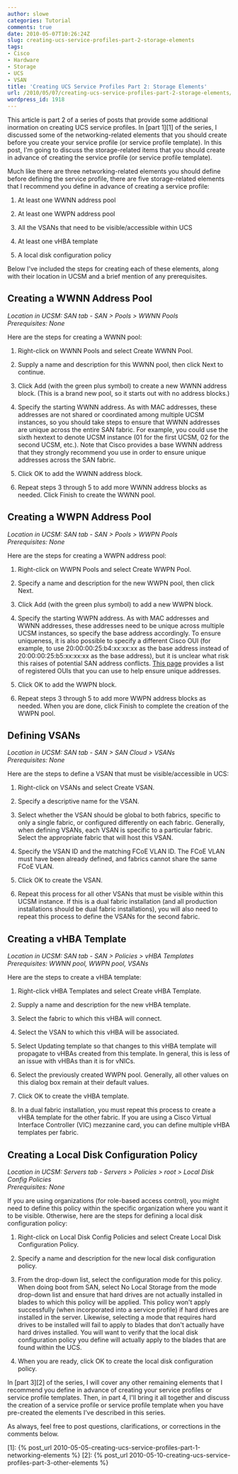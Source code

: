 ```yaml
---
author: slowe
categories: Tutorial
comments: true
date: 2010-05-07T10:26:24Z
slug: creating-ucs-service-profiles-part-2-storage-elements
tags:
- Cisco
- Hardware
- Storage
- UCS
- VSAN
title: 'Creating UCS Service Profiles Part 2: Storage Elements'
url: /2010/05/07/creating-ucs-service-profiles-part-2-storage-elements/
wordpress_id: 1918
---
```


This article is part 2 of a series of posts that provide some additional inormation on creating UCS service profiles. In [part 1][1] of the series, I discussed some of the networking-related elements that you should create before you create your service profile (or service profile template). In this post, I'm going to discuss the storage-related items that you should create in advance of creating the service profile (or service profile template).

Much like there are three networking-related elements you should define before defining the service profile, there are five storage-related elements that I recommend you define in advance of creating a service profile:

1. At least one WWNN address pool

2. At least one WWPN address pool

3. All the VSANs that need to be visible/accessible within UCS

4. At least one vHBA template

5. A local disk configuration policy

Below I've included the steps for creating each of these elements, along with their location in UCSM and a brief mention of any prerequisites.

## Creating a WWNN Address Pool

_Location in UCSM: SAN tab - SAN > Pools > WWNN Pools_  
_Prerequisites: None_

Here are the steps for creating a WWNN pool:

1. Right-click on WWNN Pools and select Create WWNN Pool.

2. Supply a name and description for this WWNN pool, then click Next to continue.

3. Click Add (with the green plus symbol) to create a new WWNN address block. (This is a brand new pool, so it starts out with no address blocks.)

4. Specify the starting WWNN address. As with MAC addresses, these addresses are not shared or coordinated among multiple UCSM instances, so you should take steps to ensure that WWNN addresses are unique across the entire SAN fabric. For example, you could use the sixth hextext to denote UCSM instance (01 for the first UCSM, 02 for the second UCSM, etc.). Note that Cisco provides a base WWNN address that they strongly recommend you use in order to ensure unique addresses across the SAN fabric.

5. Click OK to add the WWNN address block.

6. Repeat steps 3 through 5 to add more WWNN address blocks as needed. Click Finish to create the WWNN pool.

## Creating a WWPN Address Pool

_Location in UCSM: SAN tab - SAN > Pools > WWPN Pools_  
_Prerequisites: None_

Here are the steps for creating a WWPN address pool:

1. Right-click on WWPN Pools and select Create WWPN Pool.

2. Specify a name and description for the new WWPN pool, then click Next.

3. Click Add (with the green plus symbol) to add a new WWPN block.

4. Specify the starting WWPN address. As with MAC addresses and WWNN addresses, these addresses need to be unique across multiple UCSM instances, so specify the base address accordingly. To ensure uniqueness, it is also possible to specify a different Cisco OUI (for example, to use 20:00:00:25:b4:xx:xx:xx as the base address instead of 20:00:00:25:b5:xx:xx:xx as the base address), but it is unclear what risk this raises of potential SAN address conflicts. [This page](http://standards.ieee.org/regauth/oui/oui.txt) provides a list of registered OUIs that you can use to help ensure unique addresses.

5. Click OK to add the WWPN block.

6. Repeat steps 3 through 5 to add more WWPN address blocks as needed. When you are done, click Finish to complete the creation of the WWPN pool.

## Defining VSANs

_Location in UCSM: SAN tab - SAN > SAN Cloud > VSANs_  
_Prerequisites: None_

Here are the steps to define a VSAN that must be visible/accessible in UCS:

1. Right-click on VSANs and select Create VSAN.

2. Specify a descriptive name for the VSAN.

3. Select whether the VSAN should be global to both fabrics, specific to only a single fabric, or configured differently on each fabric. Generally, when defining VSANs, each VSAN is specific to a particular fabric. Select the appropriate fabric that will host this VSAN.

4. Specify the VSAN ID and the matching FCoE VLAN ID. The FCoE VLAN must have been already defined, and fabrics cannot share the same FCoE VLAN.

5. Click OK to create the VSAN.

6. Repeat this process for all other VSANs that must be visible within this UCSM instance. If this is a dual fabric installation (and all production installations should be dual fabric installations), you will also need to repeat this process to define the VSANs for the second fabric.

## Creating a vHBA Template

_Location in UCSM: SAN tab - SAN > Policies > vHBA Templates_  
_Prerequisites: WWNN pool, WWPN pool, VSANs_

Here are the steps to create a vHBA template:

1. Right-click vHBA Templates and select Create vHBA Template.

2. Supply a name and description for the new vHBA template.

3. Select the fabric to which this vHBA will connect.

4. Select the VSAN to which this vHBA will be associated.

5. Select Updating template so that changes to this vHBA template will propagate to vHBAs created from this template. In general, this is less of an issue with vHBAs than it is for vNICs.

6. Select the previously created WWPN pool. Generally, all other values on this dialog box remain at their default values.

7. Click OK to create the vHBA template.

8. In a dual fabric installation, you must repeat this process to create a vHBA template for the other fabric. If you are using a Cisco Virtual Interface Controller (VIC) mezzanine card, you can define multiple vHBA templates per fabric.

## Creating a Local Disk Configuration Policy

_Location in UCSM: Servers tab - Servers > Policies > root > Local Disk Config Policies_  
_Prerequisites: None_

If you are using organizations (for role-based access control), you might need to define this policy within the specific organization where you want it to be visible. Otherwise, here are the steps for defining a local disk configuration policy:

1. Right-click on Local Disk Config Policies and select Create Local Disk Configuration Policy.

2. Specify a name and description for the new local disk configuration policy.

3. From the drop-down list, select the configuration mode for this policy. When doing boot from SAN, select No Local Storage from the mode drop-down list and ensure that hard drives are not actually installed in blades to which this policy will be applied. This policy won't apply successfully (when incorporated into a service profile) if hard drives are installed in the server. Likewise, selecting a mode that requires hard drives to be installed will fail to apply to blades that don't actually have hard drives installed. You will want to verify that the local disk configuration policy you define will actually apply to the blades that are found within the UCS.

4. When you are ready, click OK to create the local disk configuration policy.

In [part 3][2] of the series, I will cover any other remaining elements that I recommend you define in advance of creating your service profiles or service profile templates. Then, in part 4, I'll bring it all together and discuss the creation of a service profile or service profile template when you have pre-created the elements I've described in this series.

As always, feel free to post questions, clarifications, or corrections in the comments below.

[1]: {% post_url 2010-05-05-creating-ucs-service-profiles-part-1-networking-elements %}
[2]: {% post_url 2010-05-10-creating-ucs-service-profiles-part-3-other-elements %}
